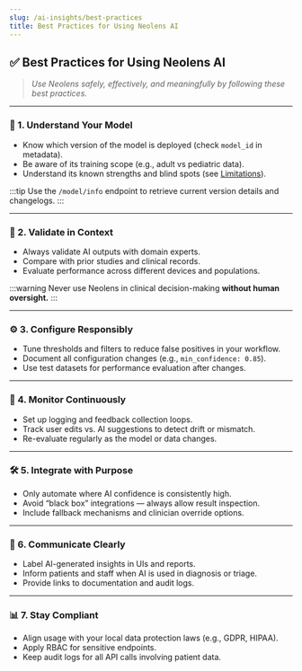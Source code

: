 ```yaml
---
slug: /ai-insights/best-practices
title: Best Practices for Using Neolens AI
---
```


## ✅ Best Practices for Using Neolens AI

> _Use Neolens safely, effectively, and meaningfully by following these best practices._

---

### 🧠 1. Understand Your Model

- Know which version of the model is deployed (check `model_id` in metadata).
- Be aware of its training scope (e.g., adult vs pediatric data).
- Understand its known strengths and blind spots (see [Limitations](./ethics-limitations)).

:::tip
Use the `/model/info` endpoint to retrieve current version details and changelogs.
:::

---

### 🔬 2. Validate in Context

- Always validate AI outputs with domain experts.
- Compare with prior studies and clinical records.
- Evaluate performance across different devices and populations.

:::warning
Never use Neolens in clinical decision-making **without human oversight.**
:::

---

### ⚙️ 3. Configure Responsibly

- Tune thresholds and filters to reduce false positives in your workflow.
- Document all configuration changes (e.g., `min_confidence: 0.85`).
- Use test datasets for performance evaluation after changes.

---

### 🔄 4. Monitor Continuously

- Set up logging and feedback collection loops.
- Track user edits vs. AI suggestions to detect drift or mismatch.
- Re-evaluate regularly as the model or data changes.

---

### 🛠️ 5. Integrate with Purpose

- Only automate where AI confidence is consistently high.
- Avoid “black box” integrations — always allow result inspection.
- Include fallback mechanisms and clinician override options.

---

### 🤝 6. Communicate Clearly

- Label AI-generated insights in UIs and reports.
- Inform patients and staff when AI is used in diagnosis or triage.
- Provide links to documentation and audit logs.

---

### 📊 7. Stay Compliant

- Align usage with your local data protection laws (e.g., GDPR, HIPAA).
- Apply RBAC for sensitive endpoints.
- Keep audit logs for all API calls involving patient data.
